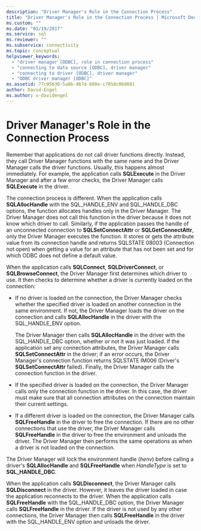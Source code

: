 ```yaml
---
description: "Driver Manager's Role in the Connection Process"
title: "Driver Manager's Role in the Connection Process | Microsoft Docs"
ms.custom: ""
ms.date: "01/19/2017"
ms.service: sql
ms.reviewer: ""
ms.subservice: connectivity
ms.topic: conceptual
helpviewer_keywords: 
  - "driver manager [ODBC], role in connection process"
  - "connecting to data source [ODBC], driver manager"
  - "connecting to driver [ODBC], driver manager"
  - "ODBC driver manager [ODBC]"
ms.assetid: 77c05630-5a8b-467d-b80e-c705dc06d601
author: David-Engel
ms.author: v-davidengel
---
```

# Driver Manager's Role in the Connection Process
Remember that applications do not call driver functions directly. Instead, they call Driver Manager functions with the same name and the Driver Manager calls the driver functions. Usually, this happens almost immediately. For example, the application calls **SQLExecute** in the Driver Manager and after a few error checks, the Driver Manager calls **SQLExecute** in the driver.  
  
 The connection process is different. When the application calls **SQLAllocHandle** with the SQL_HANDLE_ENV and SQL_HANDLE_DBC options, the function allocates handles only in the Driver Manager. The Driver Manager does not call this function in the driver because it does not know which driver to call. Similarly, if the application passes the handle of an unconnected connection to **SQLSetConnectAttr** or **SQLGetConnectAttr**, only the Driver Manager executes the function. It stores or gets the attribute value from its connection handle and returns SQLSTATE 08003 (Connection not open) when getting a value for an attribute that has not been set and for which ODBC does not define a default value.  
  
 When the application calls **SQLConnect**, **SQLDriverConnect**, or **SQLBrowseConnect**, the Driver Manager first determines which driver to use. It then checks to determine whether a driver is currently loaded on the connection:  
  
-   If no driver is loaded on the connection, the Driver Manager checks whether the specified driver is loaded on another connection in the same environment. If not, the Driver Manager loads the driver on the connection and calls **SQLAllocHandle** in the driver with the SQL_HANDLE_ENV option.  
  
     The Driver Manager then calls **SQLAllocHandle** in the driver with the SQL_HANDLE_DBC option, whether or not it was just loaded. If the application set any connection attributes, the Driver Manager calls **SQLSetConnectAttr** in the driver; if an error occurs, the Driver Manager's connection function returns SQLSTATE IM006 (Driver's **SQLSetConnectAttr** failed). Finally, the Driver Manager calls the connection function in the driver.  
  
-   If the specified driver is loaded on the connection, the Driver Manager calls only the connection function in the driver. In this case, the driver must make sure that all connection attributes on the connection maintain their current settings.  
  
-   If a different driver is loaded on the connection, the Driver Manager calls **SQLFreeHandle** in the driver to free the connection. If there are no other connections that use the driver, the Driver Manager calls **SQLFreeHandle** in the driver to free the environment and unloads the driver. The Driver Manager then performs the same operations as when a driver is not loaded on the connection.  
  
 The Driver Manager will lock the environment handle (*henv*) before calling a driver's **SQLAllocHandle** and **SQLFreeHandle** when *HandleType* is set to **SQL_HANDLE_DBC**.  
  
 When the application calls **SQLDisconnect**, the Driver Manager calls **SQLDisconnect** in the driver. However, it leaves the driver loaded in case the application reconnects to the driver. When the application calls **SQLFreeHandle** with the SQL_HANDLE_DBC option, the Driver Manager calls **SQLFreeHandle** in the driver. If the driver is not used by any other connections, the Driver Manager then calls **SQLFreeHandle** in the driver with the SQL_HANDLE_ENV option and unloads the driver.
